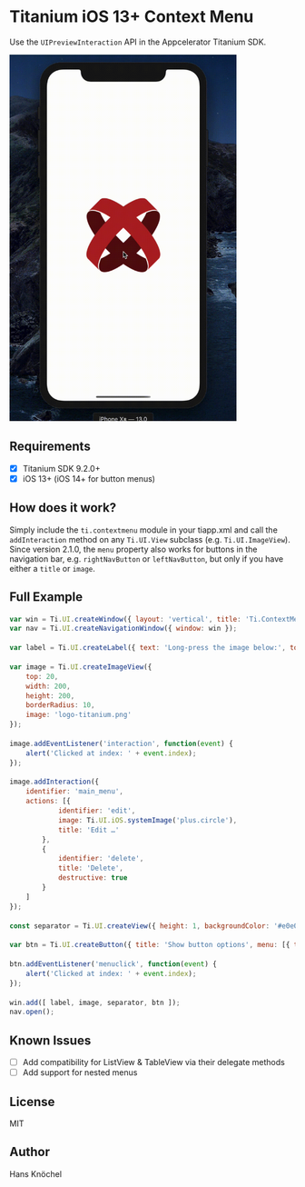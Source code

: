 # Titanium iOS 13+ Context Menu

Use the `UIPreviewInteraction` API in the Appcelerator Titanium SDK.

<img src="./example.gif" width="400" />

## Requirements

- [x] Titanium SDK 9.2.0+
- [x] iOS 13+ (iOS 14+ for button menus)

## How does it work?

Simply include the `ti.contextmenu` module in your tiapp.xml and call the `addInteraction`
method on any `Ti.UI.View` subclass (e.g. `Ti.UI.ImageView`). Since version 2.1.0, the `menu` property also
works for buttons in the navigation bar, e.g. `rightNavButton` or `leftNavButton`, but only if you have either
a `title` or `image`.

## Full Example

```js
var win = Ti.UI.createWindow({ layout: 'vertical', title: 'Ti.ContextMenu' });
var nav = Ti.UI.createNavigationWindow({ window: win });

var label = Ti.UI.createLabel({ text: 'Long-press the image below:', top: 50 });

var image = Ti.UI.createImageView({
    top: 20,
    width: 200,
    height: 200,
    borderRadius: 10,
    image: 'logo-titanium.png'
});

image.addEventListener('interaction', function(event) {
    alert('Clicked at index: ' + event.index);
});

image.addInteraction({
    identifier: 'main_menu',
    actions: [{
            identifier: 'edit',
            image: Ti.UI.iOS.systemImage('plus.circle'),
            title: 'Edit …'
        },
        {
            identifier: 'delete',
            title: 'Delete',
            destructive: true
        }
    ]
});

const separator = Ti.UI.createView({ height: 1, backgroundColor: '#e0e0e0', top: 40, bottom: 40, width: 300 });

var btn = Ti.UI.createButton({ title: 'Show button options', menu: [{ title: 'Action 1', identifier: '123' }, { title: 'Action 2', identifier: '456', destructive: true }] })

btn.addEventListener('menuclick', function(event) {
    alert('Clicked at index: ' + event.index);
});

win.add([ label, image, separator, btn ]);
nav.open();
```

## Known Issues

- [ ] Add compatibility for ListView & TableView via their delegate methods
- [ ] Add support for nested menus

## License

MIT

## Author

Hans Knöchel
